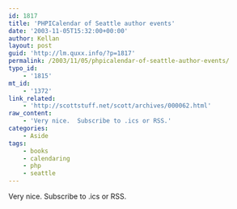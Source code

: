 ```yaml
---
id: 1817
title: 'PHPICalendar of Seattle author events'
date: '2003-11-05T15:32:00+00:00'
author: Kellan
layout: post
guid: 'http://lm.quxx.info/?p=1817'
permalink: /2003/11/05/phpicalendar-of-seattle-author-events/
typo_id:
    - '1815'
mt_id:
    - '1372'
link_related:
    - 'http://scottstuff.net/scott/archives/000062.html'
raw_content:
    - 'Very nice.  Subscribe to .ics or RSS.'
categories:
    - Aside
tags:
    - books
    - calendaring
    - php
    - seattle
---
```


Very nice. Subscribe to .ics or RSS.